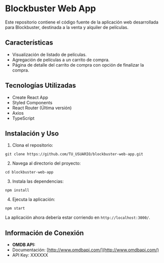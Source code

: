 # Blockbuster Web App

Este repositorio contiene el código fuente de la aplicación web desarrollada para Blockbuster, destinada a la venta y alquiler de películas.

## Características

- Visualización de listado de películas.
- Agregación de películas a un carrito de compra.
- Página de detalle del carrito de compra con opción de finalizar la compra.

## Tecnologías Utilizadas

- Create React App
- Styled Components
- React Router (Última versión)
- Axios
- TypeScript

## Instalación y Uso

1. Clona el repositorio:
``` 
git clone https://github.com/TU_USUARIO/blockbuster-web-app.git
```

2. Navega al directorio del proyecto:
```
cd blockbuster-web-app
```

3. Instala las dependencias:
```
npm install
```

4. Ejecuta la aplicación:
```
npm start
```

La aplicación ahora debería estar corriendo en `http://localhost:3000/`.

## Información de Conexión

- **OMDB API:**  
- Documentación: [http://www.omdbapi.com/](http://www.omdbapi.com/)
- API Key: XXXXXX
